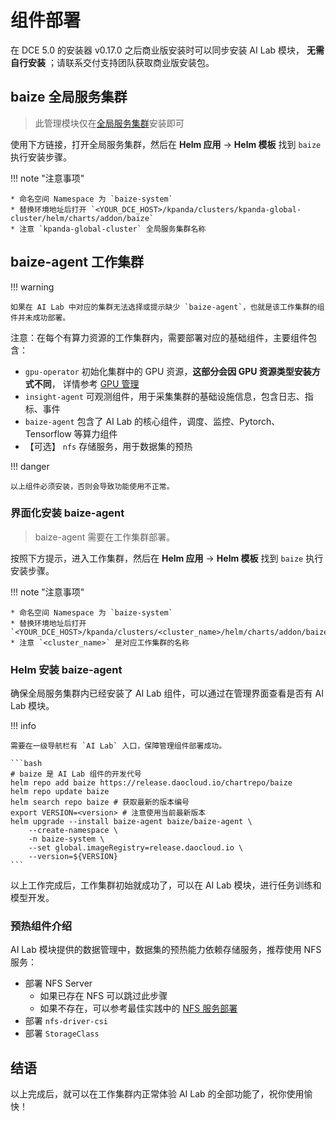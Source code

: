 # 组件部署

在 DCE 5.0 的安装器 v0.17.0 之后商业版安装时可以同步安装 AI Lab 模块，
**无需自行安装** ；请联系交付支持团队获取商业版安装包。

## baize 全局服务集群

> 此管理模块仅在[全局服务集群](../../kpanda/user-guide/clusters/cluster-role.md#_2)安装即可

使用下方链接，打开全局服务集群，然后在 __Helm 应用__ -> __Helm 模板__ 找到 `baize` 执行安装步骤。

!!! note "注意事项"

    * 命名空间 Namespace 为 `baize-system`
    * 替换环境地址后打开 `<YOUR_DCE_HOST>/kpanda/clusters/kpanda-global-cluster/helm/charts/addon/baize`
    * 注意 `kpanda-global-cluster` 全局服务集群名称

## baize-agent 工作集群

!!! warning

    如果在 AI Lab 中对应的集群无法选择或提示缺少 `baize-agent`，也就是该工作集群的组件并未成功部署。

注意：在每个有算力资源的工作集群内，需要部署对应的基础组件，主要组件包含：

* `gpu-operator` 初始化集群中的 GPU 资源，**这部分会因 GPU 资源类型安装方式不同**，
  详情参考 [GPU 管理](../../kpanda/user-guide/gpu/index.md)
* `insight-agent` 可观测组件，用于采集集群的基础设施信息，包含日志、指标、事件
* `baize-agent` 包含了 AI Lab 的核心组件，调度、监控、Pytorch、Tensorflow 等算力组件
* 【可选】 `nfs` 存储服务，用于数据集的预热

!!! danger

    以上组件必须安装，否则会导致功能使用不正常。

### 界面化安装 baize-agent

> baize-agent 需要在工作集群部署。

按照下方提示，进入工作集群，然后在 __Helm 应用__ -> __Helm 模板__ 找到 `baize` 执行安装步骤。

!!! note "注意事项"

    * 命名空间 Namespace 为 `baize-system`
    * 替换环境地址后打开 `<YOUR_DCE_HOST>/kpanda/clusters/<cluster_name>/helm/charts/addon/baize`
    * 注意 `<cluster_name>` 是对应工作集群的名称

### Helm 安装 baize-agent

确保全局服务集群内已经安装了 AI Lab 组件，可以通过在管理界面查看是否有 AI Lab 模块。

!!! info

    需要在一级导航栏有 `AI Lab` 入口，保障管理组件部署成功。

    ```bash
    # baize 是 AI Lab 组件的开发代号
    helm repo add baize https://release.daocloud.io/chartrepo/baize
    helm repo update baize
    helm search repo baize # 获取最新的版本编号
    export VERSION=<version> # 注意使用当前最新版本
    helm upgrade --install baize-agent baize/baize-agent \
        --create-namespace \
        -n baize-system \
        --set global.imageRegistry=release.daocloud.io \
        --version=${VERSION}
    ```

以上工作完成后，工作集群初始就成功了，可以在 AI Lab 模块，进行任务训练和模型开发。

### 预热组件介绍

AI Lab 模块提供的数据管理中，数据集的预热能力依赖存储服务，推荐使用 NFS 服务：

* 部署 NFS Server
    * 如果已存在 NFS 可以跳过此步骤
    * 如果不存在，可以参考最佳实践中的 [NFS 服务部署](../../baize/best-practice/deploy-nfs-in-worker.md)
* 部署 `nfs-driver-csi`
* 部署 `StorageClass`

## 结语

以上完成后，就可以在工作集群内正常体验 AI Lab 的全部功能了，祝你使用愉快！
